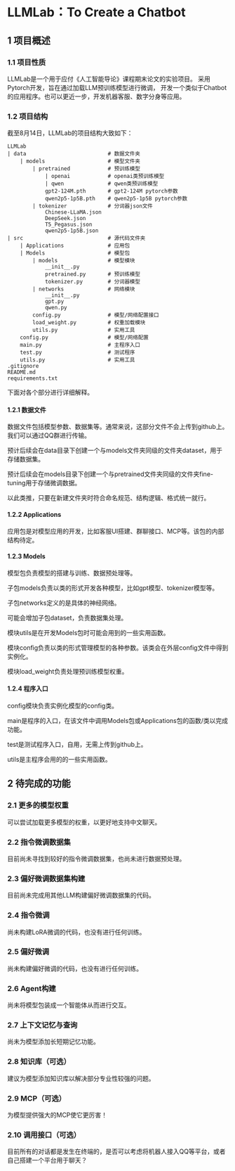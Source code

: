 # LLMLab：To Create a Chatbot
## 1 项目概述
### 1.1 项目性质
LLMLab是一个用于应付《人工智能导论》课程期末论文的实验项目。
采用Pytorch开发，旨在通过加载LLM预训练模型进行微调， 
开发一个类似于Chatbot的应用程序。也可以更近一步，开发机器客服、数字分身等应用。

### 1.2 项目结构
截至8月14日，LLMLab的项目结构大致如下：
```
LLMLab
| data                          # 数据文件夹
    | models                    # 模型文件夹
        | pretrained            # 预训练模型
            | openai            # openai类预训练模型
            | qwen              # qwen类预训练模型
            gpt2-124M.pth       # gpt2-124M pytorch参数
            qwen2p5-1p5B.pth    # qwen2p5-1p5B pytorch参数
        | tokenizer             # 分词器json文件
            Chinese-LLaMA.json
            DeepSeek.json
            T5_Pegasus.json
            qwen2p5-1p5B.json
| src                           # 源代码文件夹
    | Applications              # 应用包
    | Models                    # 模型包
        | models                # 模型模块
            __init__.py
            pretrained.py       # 预训练模型
            tokenizer.py        # 分词器模型
        | networks              # 网络模块
            __init__.py
            gpt.py
            qwen.py
        config.py               # 模型/网络配置接口
        load_weight.py          # 权重加载模块
        utils.py                # 实用工具
    config.py                   # 模型/网络配置
    main.py                     # 主程序入口
    test.py                     # 测试程序
    utils.py                    # 实用工具
.gitignore
README.md
requirements.txt
```
下面对各个部分进行详细解释。

#### 1.2.1 数据文件
数据文件包括模型参数、数据集等。通常来说，这部分文件不会上传到github上。我们可以通过QQ群进行传输。

预计后续会在data目录下创建一个与models文件夹同级的文件夹dataset，用于存储数据集。

预计后续会在models目录下创建一个与pretrained文件夹同级的文件夹fine-tuning用于存储微调数据。

以此类推，只要在新建文件夹时符合命名规范、结构逻辑、格式统一就行。

#### 1.2.2 Applications
应用包是对模型应用的开发，比如客服UI搭建、群聊接口、MCP等。该包的内部结构待定。

#### 1.2.3 Models
模型包负责模型的搭建与训练、数据预处理等。

子包models负责以类的形式开发各种模型，比如gpt模型、tokenizer模型等。

子包networks定义的是具体的神经网络。

可能会增加子包dataset，负责数据集处理。

模块utils是在开发Models包时可能会用到的一些实用函数。

模块config负责以类的形式管理模型的各种参数。该类会在外层config文件中得到实例化。

模块load_weight负责处理预训练模型权重。

#### 1.2.4 程序入口
config模块负责实例化模型的config类。

main是程序的入口，在该文件中调用Models包或Applications包的函数/类以完成功能。

test是测试程序入口，自用，无需上传到github上。

utils是主程序会用的的一些实用函数。

## 2 待完成的功能

### 2.1 更多的模型权重
可以尝试加载更多模型的权重，以更好地支持中文聊天。

### 2.2 指令微调数据集
目前尚未寻找到较好的指令微调数据集，也尚未进行数据预处理。

### 2.3 偏好微调数据集构建
目前尚未完成用其他LLM构建偏好微调数据集的代码。

### 2.4 指令微调
尚未构建LoRA微调的代码，也没有进行任何训练。

### 2.5 偏好微调
尚未构建偏好微调的代码，也没有进行任何训练。

### 2.6 Agent构建
尚未将模型包装成一个智能体从而进行交互。

### 2.7 上下文记忆与查询
尚未为模型添加长短期记忆功能。

### 2.8 知识库（可选）
建议为模型添加知识库以解决部分专业性较强的问题。

### 2.9 MCP（可选）
为模型提供强大的MCP使它更厉害！

### 2.10 调用接口（可选）
目前所有的对话都是发生在终端的，是否可以考虑将机器人接入QQ等平台，或者自己搭建一个平台用于聊天？
